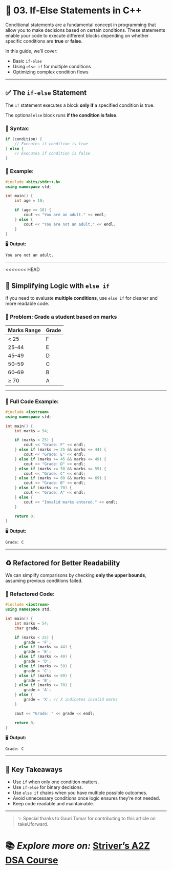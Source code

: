 # 🔁 03. If-Else Statements in C++

Conditional statements are a fundamental concept in programming that allow you to make decisions based on certain conditions. These statements enable your code to execute different blocks depending on whether specific conditions are **true** or **false**.

In this guide, we’ll cover:

- Basic `if-else`
- Using `else if` for multiple conditions
- Optimizing complex condition flows

---

## ✅ The `if-else` Statement

The `if` statement executes a block **only if** a specified condition is true.

The optional `else` block runs **if the condition is false**.

### 🔹 Syntax:

```cpp
if (condition) {
    // Executes if condition is true
} else {
    // Executes if condition is false
}
```

### 🔹 Example:

```cpp
#include <bits/stdc++.h>
using namespace std;

int main() {
    int age = 10;

    if (age >= 18) {
        cout << "You are an adult." << endl;
    } else {
        cout << "You are not an adult." << endl;
    }
}
```

🖥️ **Output:**
```
You are not an adult.
```

---

<<<<<<< HEAD
## 🔄 Simplifying Logic with `else if`

If you need to evaluate **multiple conditions**, use `else if` for cleaner and more readable code.

### 🎯 Problem: Grade a student based on marks

| Marks Range | Grade |
|-------------|--------|
| < 25        | F      |
| 25–44       | E      |
| 45–49       | D      |
| 50–59       | C      |
| 60–69       | B      |
| ≥ 70        | A      |

---

### 🔹 Full Code Example:

```cpp
#include <iostream>
using namespace std;

int main() {
    int marks = 54;

    if (marks < 25) {
        cout << "Grade: F" << endl;
    } else if (marks >= 25 && marks <= 44) {
        cout << "Grade: E" << endl;
    } else if (marks >= 45 && marks <= 49) {
        cout << "Grade: D" << endl;
    } else if (marks >= 50 && marks <= 59) {
        cout << "Grade: C" << endl;
    } else if (marks >= 60 && marks <= 69) {
        cout << "Grade: B" << endl;
    } else if (marks >= 70) {
        cout << "Grade: A" << endl;
    } else {
        cout << "Invalid marks entered." << endl;
    }

    return 0;
}
```

🖥️ **Output:**
```
Grade: C
```

---

## ♻️ Refactored for Better Readability

We can simplify comparisons by checking **only the upper bounds**, assuming previous conditions failed.

### 🔹 Refactored Code:

```cpp
#include <iostream>
using namespace std;

int main() {
    int marks = 54;
    char grade;

    if (marks < 25) {
        grade = 'F';
    } else if (marks <= 44) {
        grade = 'E';
    } else if (marks <= 49) {
        grade = 'D';
    } else if (marks <= 59) {
        grade = 'C';
    } else if (marks <= 69) {
        grade = 'B';
    } else if (marks >= 70) {
        grade = 'A';
    } else {
        grade = 'X'; // X indicates invalid marks
    }

    cout << "Grade: " << grade << endl;

    return 0;
}
```

🖥️ **Output:**
```
Grade: C
```

---

## 🧠 Key Takeaways

- Use `if` when only one condition matters.
- Use `if-else` for binary decisions.
- Use `else if` chains when you have multiple possible outcomes.
- Avoid unnecessary conditions once logic ensures they’re not needed.
- Keep code readable and maintainable.

---

> ✨ Special thanks to Gauri Tomar for contributing to this article on takeUforward.

📚 _Explore more on:_ [Striver’s A2Z DSA Course](https://takeuforward.org/dsa/strivers-a2z-dsa-course-sheet-2/)
=======
